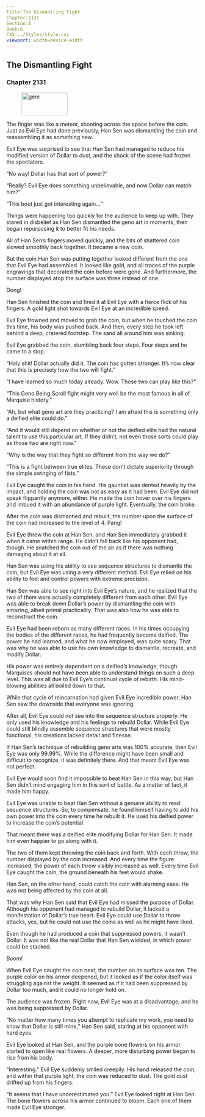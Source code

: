 ```yaml
---
Title:The Dismantling Fight 
Chapter:2131 
Section:8 
Book:6 
CSS:../Styles/style.css 
viewport: width=device-width
---
```

  
## The Dismantling Fight
### Chapter 2131
  
<figure>
	<img src="../Images/gem.gif" alt="gem" id="gem" width="120" height="60" />
</figure>
  

  
The finger was like a meteor, shooting across the space before the coin. Just as Evil Eye had done previously, Han Sen was dismantling the coin and reassembling it as something new.

Evil Eye was surprised to see that Han Sen had managed to reduce his modified version of Dollar to dust, and the shock of the scene had frozen the spectators.

“No way! Dollar has that sort of power?”

“Really? Evil Eye does something unbelievable, and now Dollar can match him?”

“This bout just got interesting again…”

Things were happening too quickly for the audience to keep up with. They stared in disbelief as Han Sen dismantled the geno art in moments, then began repurposing it to better fit his needs.

All of Han Sen’s fingers moved quickly, and the bits of shattered coin slowed smoothly back together. It became a new coin.

But the coin Han Sen was putting together looked different from the one that Evil Eye had assembled. It looked like gold, and all traces of the purple engravings that decorated the coin before were gone. And furthermore, the number displayed atop the surface was three instead of one.

Dong!

Han Sen finished the coin and fired it at Evil Eye with a fierce flick of his fingers. A gold light shot towards Evil Eye at an incredible speed.

Evil Eye frowned and moved to grab the coin, but when he touched the coin this time, his body was pushed back. And then, every step he took left behind a deep, cratered footstep. The sand all around him was sinking.

Evil Eye grabbed the coin, stumbling back four steps. Four steps and he came to a stop.

“Holy shit! Dollar actually did it. The coin has gotten stronger. It’s now clear that this is precisely how the two will fight.”

“I have learned so much today already. Wow. Those two can play like this?”

“This Geno Being Scroll fight might very well be the most famous in all of Marquise history.”

“Ah, but what geno art are they practicing? I am afraid this is something only a deified elite could do.”

“And it would still depend on whether or not the deified elite had the natural talent to use this particular art. If they didn’t, not even those sorts could play as those two are right now.”

“Why is the way that they fight so different from the way we do?”

“This is a fight between true elites. These don’t dictate superiority through the simple swinging of fists.”

Evil Eye caught the coin in his hand. His gauntlet was dented heavily by the impact, and holding the coin was not as easy as it had been. Evil Eye did not speak flippantly anymore, either. He made the coin hover over his fingers and imbued it with an abundance of purple light. Eventually, the coin broke.

After the coin was dismantled and rebuilt, the number upon the surface of the coin had increased to the level of 4. Pang!

Evil Eye threw the coin at Han Sen, and Han Sen immediately grabbed it when it came within range. He didn’t fall back like his opponent had, though. He snatched the coin out of the air as if there was nothing damaging about it at all.

Han Sen was using his ability to see sequence structures to dismantle the coin, but Evil Eye was using a very different method. Evil Eye relied on his ability to feel and control powers with extreme precision.

Han Sen was able to see right into Evil Eye’s nature, and he realized that the two of them were actually completely different from each other. Evil Eye was able to break down Dollar’s power by dismantling the coin with amazing, albeit primal practicality. That was also how he was able to reconstruct the coin.

Evil Eye had been reborn as many different races. In his times occupying the bodies of the different races, he had frequently become deified. The power he had learned, and what he now employed, was quite scary. That was why he was able to use his own knowledge to dismantle, recreate, and modify Dollar.

His power was entirely dependent on a deified’s knowledge, though. Marquises should not have been able to understand things on such a deep level. This was all due to Evil Eye’s continual cycle of rebirth. His mind-blowing abilities all boiled down to that.

While that cycle of reincarnation had given Evil Eye incredible power, Han Sen saw the downside that everyone was ignoring.

After all, Evil Eye could not see into the sequence structure properly. He only used his knowledge and his feelings to rebuild Dollar. While Evil Eye could still blindly assemble sequence structures that were mostly functional, his creations lacked detail and finesse.

If Han Sen’s technique of rebuilding geno arts was 100% accurate, then Evil Eye was only 99.99%. While the difference might have been small and difficult to recognize, it was definitely there. And that meant Evil Eye was not perfect.

Evil Eye would soon find it impossible to beat Han Sen in this way, but Han Sen didn’t mind engaging him in this sort of battle. As a matter of fact, it made him happy.

Evil Eye was unable to beat Han Sen without a genuine ability to read sequence structures. So, to compensate, he found himself having to add his own power into the coin every time he rebuilt it. He used his deified power to increase the coin’s potential.

That meant there was a deified elite modifying Dollar for Han Sen. It made him even happier to go along with it.

The two of them kept throwing the coin back and forth. With each throw, the number displayed by the coin increased. And every time the figure increased, the power of each throw visibly increased as well. Every time Evil Eye caught the coin, the ground beneath his feet would shake.

Han Sen, on the other hand, could catch the coin with alarming ease. He was not being affected by the coin at all.

That was why Han Sen said that Evil Eye had missed the purpose of Dollar. Although his opponent had managed to rebuild Dollar, it lacked a manifestation of Dollar’s true heart. Evil Eye could use Dollar to throw attacks, yes, but he could not use the coins as well as he might have liked.

Even though he had produced a coin that suppressed powers, it wasn’t Dollar. It was not like the real Dollar that Han Sen wielded, in which power could be stacked.

*Boom!*

When Evil Eye caught the coin next, the number on its surface was ten. The purple color on his armor deepened, but it looked as if the color itself was struggling against the weight. It seemed as if it had been suppressed by Dollar too much, and it could no longer hold on.

The audience was frozen. Right now, Evil Eye was at a disadvantage, and he was being suppressed by Dollar.

“No matter how many times you attempt to replicate my work, you need to know that Dollar is still mine,” Han Sen said, staring at his opponent with hard eyes.

Evil Eye looked at Han Sen, and the purple bone flowers on his armor started to open like real flowers. A deeper, more disturbing power began to rise from his body.

“Interesting.” Evil Eye suddenly smiled creepily. His hand released the coin, and within that purple light, the coin was reduced to dust. The gold dust drifted up from his fingers.

“It seems that I have underestimated you.” Evil Eye looked right at Han Sen. The bone flowers across his armor continued to bloom. Each one of them made Evil Eye stronger.